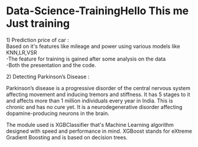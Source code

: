 # Data-Science-TrainingHello This me Just training
  <p> 1) Prediction price of car :<br>Based on it's features like mileage and power using various models like KNN,LR,VSR <br>
      </ol>  -The feature for training is gained after some analysis on the data <br>
      </ol> -Both the presentation and the code.
  </p>
<p>
  2) Detecting Parkinson’s Disease :<br>
      <p>Parkinson’s disease is a progressive disorder of the central nervous system affecting movement and inducing tremors and stiffness. It has 5 stages to it and affects more than 1 million individuals every year in India. This is chronic and has no cure yet. It is a neurodegenerative disorder affecting dopamine-producing neurons in the brain.<p>
        <p>The module used is XGBClassifier that's Machine Learning algorithm designed with speed and performance in mind. XGBoost stands for eXtreme Gradient Boosting and is based on decision trees.</p>
</p>
